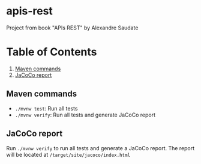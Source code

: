 # apis-rest
Project from book "APIs REST" by Alexandre Saudate

# Table of Contents
1. [Maven commands](#maven-commands)
2. [JaCoCo report](#jacoco-report)

## Maven commands
* `./mvnw test`: Run all tests
* `./mvnw verify`: Run all tests and generate JaCoCo report

## JaCoCo report
Run `./mvnw verify` to run all tests and generate a JaCoCo report. The report will be located at `/target/site/jacoco/index.html`
